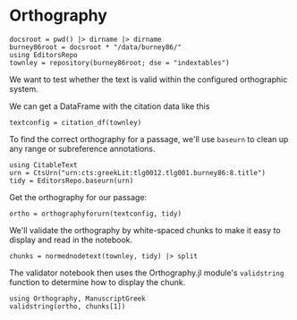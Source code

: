 # Orthography


```@setup ortho
docsroot = pwd() |> dirname |> dirname
burney86root = docsroot * "/data/burney86/"
using EditorsRepo
townley = repository(burney86root; dse = "indextables")
```

We want to test whether the text is valid within the configured orthographic system.

We can get a DataFrame with the citation data like this 

```@example ortho
textconfig = citation_df(townley)
```

To find the correct orthography for a passage, we'll use `baseurn` to clean up any range or subreference annotations.

```@example ortho
using CitableText
urn = CtsUrn("urn:cts:greekLit:tlg0012.tlg001.burney86:8.title")
tidy = EditorsRepo.baseurn(urn)
```

Get the orthography for our passage:

```@example ortho
ortho = orthographyforurn(textconfig, tidy)
```

We'll validate the orthography by white-spaced chunks to make it easy to display and read in the notebook.


```@example ortho
chunks = normednodetext(townley, tidy) |> split
```

The validator notebook then uses the Orthography.jl module's `validstring` function to determine how to display the chunk.



```@example ortho
using Orthography, ManuscriptGreek
validstring(ortho, chunks[1])
```